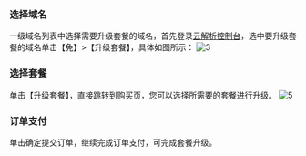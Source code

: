 ### 选择域名
一级域名列表中选择需要升级套餐的域名，首先登录[云解析控制台](http://console.tce.fsphere.cn/domain/cns)，选中要升级套餐的域名单击【免】>【升级套餐】，具体如图所示：
![3](https://mc.qcloudimg.com/static/img/10e34882dc41401d2ec7fb888acea388/image.png)
### 选择套餐
单击【升级套餐】，直接跳转到购买页，您可以选择所需要的套餐进行升级。
![5](https://mc.qcloudimg.com/static/img/879d7dc6f0c91efd5132cc463d07c836/image.png)
### 订单支付
单击确定提交订单，继续完成订单支付，可完成套餐升级。
